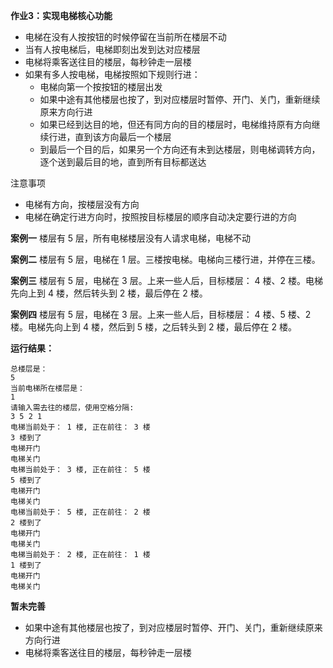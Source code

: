 **作业3：实现电梯核心功能**

- 电梯在没有人按按钮的时候停留在当前所在楼层不动
- 当有人按电梯后，电梯即刻出发到达对应楼层
- 电梯将乘客送往目的楼层，每秒钟走一层楼
- 如果有多人按电梯，电梯按照如下规则行进：
    - 电梯向第一个按按钮的楼层出发
    - 如果中途有其他楼层也按了，到对应楼层时暂停、开门、关门，重新继续原来方向行进
    - 如果已经到达目的地，但还有同方向的目的楼层时，电梯维持原有方向继续行进，直到该方向最后一个楼层
    - 到最后一个目的后，如果另一个方向还有未到达楼层，则电梯调转方向，逐个送到最后目的地，直到所有目标都送达

注意事项

- 电梯有方向，按楼层没有方向
- 电梯在确定行进方向时，按照按目标楼层的顺序自动决定要行进的方向

**案例一**
楼层有 5 层，所有电梯楼层没有人请求电梯，电梯不动

**案例二**
楼层有 5 层，电梯在 1 层。三楼按电梯。电梯向三楼行进，并停在三楼。

**案例三**
楼层有 5 层，电梯在 3 层。上来一些人后，目标楼层： 4 楼、2 楼。电梯先向上到 4 楼，然后转头到 2 楼，最后停在 2 楼。

**案例四**
楼层有 5 层，电梯在 3 层。上来一些人后，目标楼层： 4 楼、5 楼、2 楼。电梯先向上到 4 楼，然后到 5 楼，之后转头到 2 楼，最后停在 2 楼。


**运行结果：**
```
总楼层是：
5
当前电梯所在楼层是：
1
请输入需去往的楼层，使用空格分隔:
3 5 2 1
电梯当前处于： 1 楼, 正在前往： 3 楼
3 楼到了
电梯开门
电梯关门
电梯当前处于： 3 楼, 正在前往： 5 楼
5 楼到了
电梯开门
电梯关门
电梯当前处于： 5 楼, 正在前往： 2 楼
2 楼到了
电梯开门
电梯关门
电梯当前处于： 2 楼, 正在前往： 1 楼
1 楼到了
电梯开门
电梯关门
```
**暂未完善**
- 如果中途有其他楼层也按了，到对应楼层时暂停、开门、关门，重新继续原来方向行进
- 电梯将乘客送往目的楼层，每秒钟走一层楼
